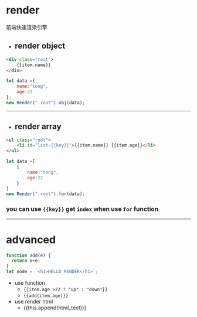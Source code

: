 # render
前端快速渲染引擎
* ## render object
```html
<div class="root">
    {{item.name}}
</div>
```
```javascript
let data ={
    name:"tong",
    age:22
};
new Render(".root").obj(data);
```
---
* ## render array
```html
<ul class="root">
    <li id="list-{{key}}">{{item.name}} {{item.age}}</li>
</ul>
```
```javascript
let data =[
    {
        name:"tong",
        age:22
    }
]
new Render(".root").for(data);
```
### you can use `{{key}}` get `index` when use `for` function

---
# advanced
```javascript
function add(e) {
  return e+e;
}
let node = `<h1>HELLO RENDER</h1>`;
```
* use function
    * `{{item.age >22 ? "up" : "down"}}`
    * `{{add(item.age)}}`
* use render html
    * {{this.append(html_text)}}


